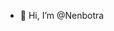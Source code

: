 - 👋 Hi, I’m @Nenbotra

<!---
Nenbotra/Nenbotra is a ✨ special ✨ repository because its `README.md` (this file) appears on your GitHub profile.
You can click the Preview link to take a look at your changes.
--->
